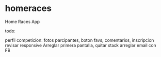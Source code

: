# homeraces

Home Races App

todo:

perfil competicion:  fotos parcipantes, boton favs, comentarios, inscripcion
revisar responsive
Arreglar primera pantalla, quitar stack
arreglar email con FB


